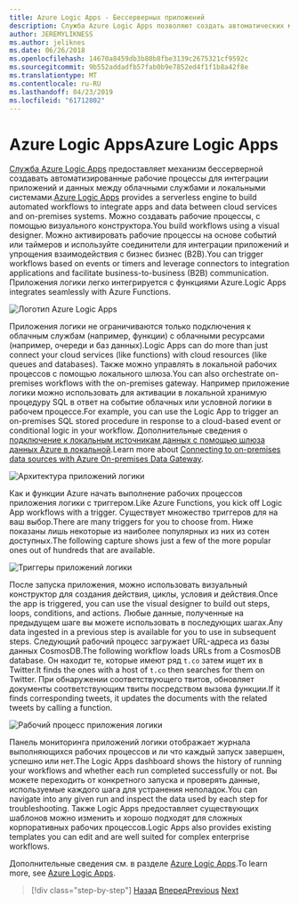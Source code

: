 ```yaml
---
title: Azure Logic Apps - Бессерверных приложений
description: Служба Azure Logic Apps позволяют создать автоматических масштабируемых рабочих процессов, для интеграции приложений и данных для облачных служб и локальных систем.
author: JEREMYLIKNESS
ms.author: jeliknes
ms.date: 06/26/2018
ms.openlocfilehash: 14670a8459db3b80b8fbe3139c2675321cf9592c
ms.sourcegitcommit: 9b552addadfb57fab0b9e7852ed4f1f1b8a42f8e
ms.translationtype: MT
ms.contentlocale: ru-RU
ms.lasthandoff: 04/23/2019
ms.locfileid: "61712802"
---
```

# <a name="azure-logic-apps"></a><span data-ttu-id="fa54f-103">Azure Logic Apps</span><span class="sxs-lookup"><span data-stu-id="fa54f-103">Azure Logic Apps</span></span>

<span data-ttu-id="fa54f-104">[Служба Azure Logic Apps](https://docs.microsoft.com/azure/logic-apps) предоставляет механизм бессерверной создавать автоматизированные рабочие процессы для интеграции приложений и данных между облачными службами и локальными системами.</span><span class="sxs-lookup"><span data-stu-id="fa54f-104">[Azure Logic Apps](https://docs.microsoft.com/azure/logic-apps) provides a serverless engine to build automated workflows to integrate apps and data between cloud services and on-premises systems.</span></span> <span data-ttu-id="fa54f-105">Можно создавать рабочие процессы, с помощью визуального конструктора.</span><span class="sxs-lookup"><span data-stu-id="fa54f-105">You build workflows using a visual designer.</span></span> <span data-ttu-id="fa54f-106">Можно активировать рабочие процессы на основе событий или таймеров и используйте соединители для интеграции приложений и упрощения взаимодействия с бизнес бизнес (B2B).</span><span class="sxs-lookup"><span data-stu-id="fa54f-106">You can trigger workflows based on events or timers and leverage connectors to integration applications and facilitate business-to-business (B2B) communication.</span></span> <span data-ttu-id="fa54f-107">Приложения логики легко интегрируется с функциями Azure.</span><span class="sxs-lookup"><span data-stu-id="fa54f-107">Logic Apps integrates seamlessly with Azure Functions.</span></span>

![Логотип Azure Logic Apps](./media/logic-apps-logo.png)

<span data-ttu-id="fa54f-109">Приложения логики не ограничиваются только подключения к облачным службам (например, функции) с облачными ресурсами (например, очереди и баз данных).</span><span class="sxs-lookup"><span data-stu-id="fa54f-109">Logic Apps can do more than just connect your cloud services (like functions) with cloud resources (like queues and databases).</span></span> <span data-ttu-id="fa54f-110">Также можно управлять в локальной рабочих процессов с помощью локального шлюза.</span><span class="sxs-lookup"><span data-stu-id="fa54f-110">You can also orchestrate on-premises workflows with the on-premises gateway.</span></span> <span data-ttu-id="fa54f-111">Например приложение логики можно использовать для активации в локальной хранимую процедуру SQL в ответ на событие облачных или условной логики в рабочем процессе.</span><span class="sxs-lookup"><span data-stu-id="fa54f-111">For example, you can use the Logic App to trigger an on-premises SQL stored procedure in response to a cloud-based event or conditional logic in your workflow.</span></span> <span data-ttu-id="fa54f-112">Дополнительные сведения о [подключение к локальным источникам данных с помощью шлюза данных Azure в локальной](https://docs.microsoft.com/azure/analysis-services/analysis-services-gateway).</span><span class="sxs-lookup"><span data-stu-id="fa54f-112">Learn more about [Connecting to on-premises data sources with Azure On-premises Data Gateway](https://docs.microsoft.com/azure/analysis-services/analysis-services-gateway).</span></span>

![Архитектура приложений логики](./media/logic-apps-architecture.png)

<span data-ttu-id="fa54f-114">Как и функции Azure начать выполнение рабочих процессов приложения логики с триггером.</span><span class="sxs-lookup"><span data-stu-id="fa54f-114">Like Azure Functions, you kick off Logic App workflows with a trigger.</span></span> <span data-ttu-id="fa54f-115">Существует множество триггеров для на ваш выбор.</span><span class="sxs-lookup"><span data-stu-id="fa54f-115">There are many triggers for you to choose from.</span></span> <span data-ttu-id="fa54f-116">Ниже показаны лишь некоторые из наиболее популярных из них из сотен доступных.</span><span class="sxs-lookup"><span data-stu-id="fa54f-116">The following capture shows just a few of the more popular ones out of hundreds that are available.</span></span>

![Триггеры приложений логики](./media/logic-app-triggers.png)

<span data-ttu-id="fa54f-118">После запуска приложения, можно использовать визуальный конструктор для создания действия, циклы, условия и действия.</span><span class="sxs-lookup"><span data-stu-id="fa54f-118">Once the app is triggered, you can use the visual designer to build out steps, loops, conditions, and actions.</span></span> <span data-ttu-id="fa54f-119">Любые данные, полученные на предыдущем шаге вы можете использовать в последующих шагах.</span><span class="sxs-lookup"><span data-stu-id="fa54f-119">Any data ingested in a previous step is available for you to use in subsequent steps.</span></span> <span data-ttu-id="fa54f-120">Следующий рабочий процесс загружает URL-адреса из базы данных CosmosDB.</span><span class="sxs-lookup"><span data-stu-id="fa54f-120">The following workflow loads URLs from a CosmosDB database.</span></span> <span data-ttu-id="fa54f-121">Он находит те, которые имеют ряд `t.co` затем ищет их в Twitter.</span><span class="sxs-lookup"><span data-stu-id="fa54f-121">It finds the ones with a host of `t.co` then searches for them on Twitter.</span></span> <span data-ttu-id="fa54f-122">При обнаружении соответствующего твитов, обновляет документы соответствующим твиты посредством вызова функции.</span><span class="sxs-lookup"><span data-stu-id="fa54f-122">If it finds corresponding tweets, it updates the documents with the related tweets by calling a function.</span></span>

![Рабочий процесс приложения логики](./media/logic-app-workflow.png)

<span data-ttu-id="fa54f-124">Панель мониторинга приложений логики отображает журнала выполняющихся рабочих процессов и ли что каждый запуск завершен, успешно или нет.</span><span class="sxs-lookup"><span data-stu-id="fa54f-124">The Logic Apps dashboard shows the history of running your workflows and whether each run completed successfully or not.</span></span> <span data-ttu-id="fa54f-125">Вы можете переходить от конкретного запуска и проверять данные, используемые каждого шага для устранения неполадок.</span><span class="sxs-lookup"><span data-stu-id="fa54f-125">You can navigate into any given run and inspect the data used by each step for troubleshooting.</span></span> <span data-ttu-id="fa54f-126">Также Logic Apps предоставляет существующих шаблонов можно изменить и хорошо подходят для сложных корпоративных рабочих процессов.</span><span class="sxs-lookup"><span data-stu-id="fa54f-126">Logic Apps also provides existing templates you can edit and are well suited for complex enterprise workflows.</span></span>

<span data-ttu-id="fa54f-127">Дополнительные сведения см. в разделе [Azure Logic Apps](https://docs.microsoft.com/azure/logic-apps).</span><span class="sxs-lookup"><span data-stu-id="fa54f-127">To learn more, see [Azure Logic Apps](https://docs.microsoft.com/azure/logic-apps).</span></span>

>[!div class="step-by-step"]
><span data-ttu-id="fa54f-128">[Назад](application-insights.md)
>[Вперед](event-grid.md)</span><span class="sxs-lookup"><span data-stu-id="fa54f-128">[Previous](application-insights.md)
[Next](event-grid.md)</span></span>